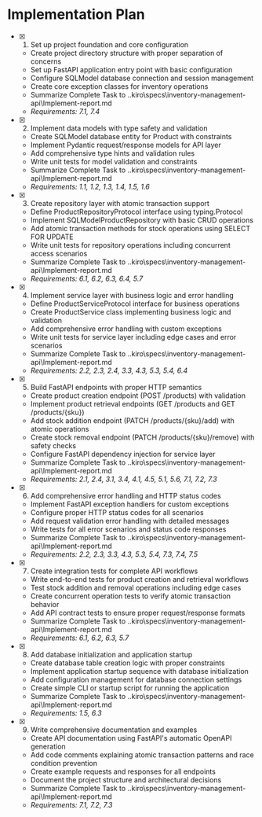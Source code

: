 # Implementation Plan

- [x] 1. Set up project foundation and core configuration
  - Create project directory structure with proper separation of concerns
  - Set up FastAPI application entry point with basic configuration
  - Configure SQLModel database connection and session management
  - Create core exception classes for inventory operations
  - Summarize Complete Task to .\.kiro\specs\inventory-management-api\Implement-report.md
  - _Requirements: 7.1, 7.4_

- [x] 2. Implement data models with type safety and validation
  - Create SQLModel database entity for Product with constraints
  - Implement Pydantic request/response models for API layer
  - Add comprehensive type hints and validation rules
  - Write unit tests for model validation and constraints
  - Summarize Complete Task to .\.kiro\specs\inventory-management-api\Implement-report.md
  - _Requirements: 1.1, 1.2, 1.3, 1.4, 1.5, 1.6_

- [x] 3. Create repository layer with atomic transaction support
  - Define ProductRepositoryProtocol interface using typing.Protocol
  - Implement SQLModelProductRepository with basic CRUD operations
  - Add atomic transaction methods for stock operations using SELECT FOR UPDATE
  - Write unit tests for repository operations including concurrent access scenarios
  - Summarize Complete Task to .\.kiro\specs\inventory-management-api\Implement-report.md
  - _Requirements: 6.1, 6.2, 6.3, 6.4, 5.7_

- [x] 4. Implement service layer with business logic and error handling

  - Define ProductServiceProtocol interface for business operations
  - Create ProductService class implementing business logic and validation
  - Add comprehensive error handling with custom exceptions
  - Write unit tests for service layer including edge cases and error scenarios
  - Summarize Complete Task to .\.kiro\specs\inventory-management-api\Implement-report.md
  - _Requirements: 2.2, 2.3, 2.4, 3.3, 4.3, 5.3, 5.4, 6.4_

- [x] 5. Build FastAPI endpoints with proper HTTP semantics
  - Create product creation endpoint (POST /products) with validation
  - Implement product retrieval endpoints (GET /products and GET /products/{sku})
  - Add stock addition endpoint (PATCH /products/{sku}/add) with atomic operations
  - Create stock removal endpoint (PATCH /products/{sku}/remove) with safety checks
  - Configure FastAPI dependency injection for service layer
  - Summarize Complete Task to .\.kiro\specs\inventory-management-api\Implement-report.md
  - _Requirements: 2.1, 2.4, 3.1, 3.4, 4.1, 4.5, 5.1, 5.6, 7.1, 7.2, 7.3_

- [x] 6. Add comprehensive error handling and HTTP status codes
  - Implement FastAPI exception handlers for custom exceptions
  - Configure proper HTTP status codes for all scenarios
  - Add request validation error handling with detailed messages
  - Write tests for all error scenarios and status code responses
  - Summarize Complete Task to .\.kiro\specs\inventory-management-api\Implement-report.md
  - _Requirements: 2.2, 2.3, 3.3, 4.3, 5.3, 5.4, 7.3, 7.4, 7.5_


- [x] 7. Create integration tests for complete API workflows
  - Write end-to-end tests for product creation and retrieval workflows
  - Test stock addition and removal operations including edge cases
  - Create concurrent operation tests to verify atomic transaction behavior
  - Add API contract tests to ensure proper request/response formats
  - Summarize Complete Task to .\.kiro\specs\inventory-management-api\Implement-report.md
  - _Requirements: 6.1, 6.2, 6.3, 5.7_

- [x] 8. Add database initialization and application startup
  - Create database table creation logic with proper constraints
  - Implement application startup sequence with database initialization
  - Add configuration management for database connection settings
  - Create simple CLI or startup script for running the application
  - Summarize Complete Task to .\.kiro\specs\inventory-management-api\Implement-report.md
  - _Requirements: 1.5, 6.3_

- [x] 9. Write comprehensive documentation and examples

  - Create API documentation using FastAPI's automatic OpenAPI generation
  - Add code comments explaining atomic transaction patterns and race condition prevention
  - Create example requests and responses for all endpoints
  - Document the project structure and architectural decisions
  - Summarize Complete Task to .\.kiro\specs\inventory-management-api\Implement-report.md
  - _Requirements: 7.1, 7.2, 7.3_